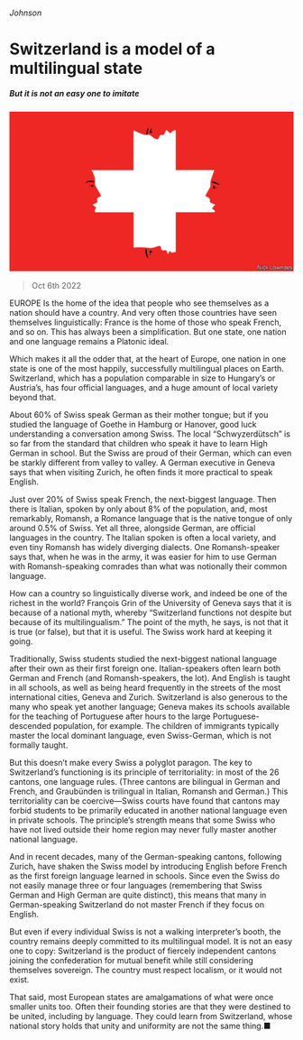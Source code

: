 ###### Johnson

# Switzerland is a model of a multilingual state 

##### But it is not an easy one to imitate 

![image](images/20221008_CUD001.jpg) 

> Oct 6th 2022 

EUROPE Is the home of the idea that people who see themselves as a nation should have a country. And very often those countries have seen themselves linguistically: France is the home of those who speak French, and so on. This has always been a simplification. But one state, one nation and one language remains a Platonic ideal.

Which makes it all the odder that, at the heart of Europe, one nation in one state is one of the most happily, successfully multilingual places on Earth. Switzerland, which has a population comparable in size to Hungary’s or Austria’s, has four official languages, and a huge amount of local variety beyond that.

About 60% of Swiss speak German as their mother tongue; but if you studied the language of Goethe in Hamburg or Hanover, good luck understanding a conversation among Swiss. The local “Schwyzerdütsch” is so far from the standard that children who speak it have to learn High German in school. But the Swiss are proud of their German, which can even be starkly different from valley to valley. A German executive in Geneva says that when visiting Zurich, he often finds it more practical to speak English.

Just over 20% of Swiss speak French, the next-biggest language. Then there is Italian, spoken by only about 8% of the population, and, most remarkably, Romansh, a Romance language that is the native tongue of only around 0.5% of Swiss. Yet all three, alongside German, are official languages in the country. The Italian spoken is often a local variety, and even tiny Romansh has widely diverging dialects. One Romansh-speaker says that, when he was in the army, it was easier for him to use German with Romansh-speaking comrades than what was notionally their common language.

How can a country so linguistically diverse work, and indeed be one of the richest in the world? François Grin of the University of Geneva says that it is because of a national myth, whereby “Switzerland functions not despite but because of its multilingualism.” The point of the myth, he says, is not that it is true (or false), but that it is useful. The Swiss work hard at keeping it going.

Traditionally, Swiss students studied the next-biggest national language after their own as their first foreign one. Italian-speakers often learn both German and French (and Romansh-speakers, the lot). And English is taught in all schools, as well as being heard frequently in the streets of the most international cities, Geneva and Zurich. Switzerland is also generous to the many who speak yet another language; Geneva makes its schools available for the teaching of Portuguese after hours to the large Portuguese-descended population, for example. The children of immigrants typically master the local dominant language, even Swiss-German, which is not formally taught. 

But this doesn’t make every Swiss a polyglot paragon. The key to Switzerland’s functioning is its principle of territoriality: in most of the 26 cantons, one language rules. (Three cantons are bilingual in German and French, and Graubünden is trilingual in Italian, Romansh and German.) This territoriality can be coercive—Swiss courts have found that cantons may forbid students to be primarily educated in another national language even in private schools. The principle’s strength means that some Swiss who have not lived outside their home region may never fully master another national language. 

And in recent decades, many of the German-speaking cantons, following Zurich, have shaken the Swiss model by introducing English before French as the first foreign language learned in schools. Since even the Swiss do not easily manage three or four languages (remembering that Swiss German and High German are quite distinct), this means that many in German-speaking Switzerland do not master French if they focus on English.

But even if every individual Swiss is not a walking interpreter’s booth, the country remains deeply committed to its multilingual model. It is not an easy one to copy: Switzerland is the product of fiercely independent cantons joining the confederation for mutual benefit while still considering themselves sovereign. The country must respect localism, or it would not exist.

That said, most European states are amalgamations of what were once smaller units too. Often their founding stories are that they were destined to be united, including by language. They could learn from Switzerland, whose national story holds that unity and uniformity are not the same thing.■





